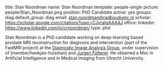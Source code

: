 title: Stan Noordman
name: Stan Noordman
template: people-single
picture: people/Stan_Noordman.png
position: PhD Candidate
active: yes 
groups: diag
default_group: diag
email: stan.noordman@radboudumc.nl
scholar: https://scholar.google.com/citations?user=CJyratgAAAAJ
office: 
linkedin: https://www.linkedin.com/in/crnoordman/
type: phd

Stan Noordman is a PhD candidate working on deep-learning based prostate MRI reconstruction for diagnosis and intervention (part of the FastMRI project) at the [Diagnostic Image Analysis Group](https://www.diagnijmegen.nl/), under supervision of [member/henkjan-huisman] and [Jurgen Fütterer](http://magic.radboudimaging.nl/index.php/Person?name=Jurgen_F%C3%BCtterer). He obtained a Msc in Artificial Intelligence and in Medical Imaging from Utrecht University.
